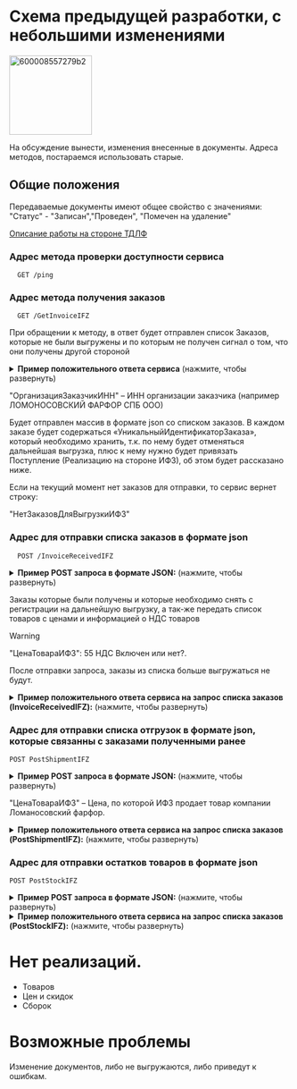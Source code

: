 ﻿# Схема предыдущей разработки, с небольшими изменениями
<img width="148" height="142" alt="600008557279b2" src="https://github.com/user-attachments/assets/05c2a677-ce15-4d80-a85b-52e6f57c410f" />

На обсуждение вынести, изменения внесенные в документы.
Адреса методов, постараемся использовать старые.
## Общие положения

Передаваемые документы имеют общее свойство с значениями:
"Статус" - "Записан","Проведен", "Помечен на удаление"

[Описание работы на стороне ТДЛФ](Target/README.md)

### Адрес метода проверки доступности сервиса 
```http
  GET /ping
```

### Адрес метода получения заказов 
```http
  GET /GetInvoiceIFZ
``` 

При обращении к методу, в ответ будет отправлен список Заказов, которые не были выгружены и по которым не получен сигнал о том, что они получены другой стороной
<details>
<summary><b>Пример положительного ответа сервиса</b> (нажмите, чтобы развернуть)</summary>

```diff
{
  "ЗаказыДляИФЗ": [
    {
      "УникальныйИдентификаторЗаказа": "0a276748-5f58-11ed-bd7a-d4f5ef7885bf",
      "ОрганизацияЗаказчикИНН": "7817064607",
+     "Комментарий": "Заказ на склад",
      "СписокТоваровВЗаказе": [
        {
          "НаименованиеТовара": "ЧАШ.С БЛ.Чер.кофеТонкие веточ.с отв.КН1",
          "АртикулТовара": "81.13635.00.1",
          "КоличествоТовара": 5
        },
        {
          "НаименованиеТовара": "СК-РА Заяц с морковкой 4 МЛ1",
          "АртикулТовара": "82.01965.00.1",
          "КоличествоТовара": 3
        },
        {
          "НаименованиеТовара": "ЧАШ.С БЛ.коф.Тюльп.Кобальтовая сеткаТЛ1",
          "АртикулТовара": "81.10106.00.1",
          "КоличествоТовара": 7
        }
      ]
    },
    {
      "УникальныйИдентификаторЗаказа": "44e40e34-5f69-11ed-bd7a-d4f5ef7885bf",
      "ОрганизацияЗаказчикИНН": "7817064607",
+     "Комментарий": "Заказ на склад",
      "СписокТоваровВЗаказе": [
        {
          "НаименованиеТовара": "Vitax Термос VX-3418 1500мл Active Prime in travel",
          "АртикулТовара": "VX-3418",
          "КоличествоТовара": 1
        }
      ]
    },
    {
      "УникальныйИдентификаторЗаказа": "108b7352-61d1-11ed-bd7a-d4f5ef7885bf",
      "ОрганизацияЗаказчикИНН": "7817064607",
+     "Комментарий": "Заказ на склад",
      "СписокТоваровВЗаказе": [
        {
          "НаименованиеТовара": "ЧАШ.С БЛ.чайн.ГвоздикаЗолотой кантик7КН1",
          "АртикулТовара": "81.13929.00.1",
          "КоличествоТовара": 1
        },
        {
          "НаименованиеТовара": "ЧАШКА С БЛЮДЦЕМ чайн. Тюльпан Сетка-Блюз 2 ТН1",
          "АртикулТовара": "81.24812.00.1",
          "КоличествоТовара": 3
        }
      ]
    }
  ]
}
```
</details>

"ОрганизацияЗаказчикИНН" – ИНН организации заказчика (например ЛОМОНОСОВСКИЙ ФАРФОР СПБ ООО)

Будет отправлен массив в формате json со списком заказов. В каждом заказе будет содержаться «УникальныйИдентификаторЗаказа», который необходимо хранить, т.к. по нему будет отменяться дальнейшая выгрузка, плюс к нему нужно будет привязать Поступление (Реализацию на стороне ИФЗ), об этом будет рассказано ниже.

Если на текущий момент нет заказов для отправки, то сервис вернет строку:

"НетЗаказовДляВыгрузкиИФЗ"

### Адрес для отправки списка заказов в формате json
```http
  POST /InvoiceReceivedIFZ
``` 
<details>
<summary><b> Пример POST запроса в формате JSON:</b> (нажмите, чтобы развернуть)</summary>

```diff
{
  "ЗаказыПолученныеИФЗ": [
    {
+     "Статус": "Записан",
      "УникальныйИдентификаторЗаказа": "0a276748-5f58-11ed-bd7a-d4f5ef7885bf",
      "СписокТоваровКЗаказу": [
        {
          "НаименованиеТовара": "ЧАШ.С БЛ.Чер.кофеТонкие веточ.с отв.КН1",
          "АртикулТовара": "81.13635.00.1",
          "КоличествоТовара": 5,
          "ЦенаТовараИФЗ": 55,
-         "ТоварБезНДС": 1,
+         "НДС": 20,
+         "СуммаНДС":46.2,
+         "СуммаСНДС":231,
+         "Комментарий": "Заказчик 1",
+         "НомерЗаказаИФЗ":"5555"
        },
        {
          "НаименованиеТовара": "СК-РА Заяц с морковкой 4 МЛ1",
          "АртикулТовара": "82.01965.00.1",
          "КоличествоТовара": 3,
          "ЦенаТовараИФЗ": 77,
-          "ТоварБезНДС": 0,
+         "НДС": 20,
+         "СуммаНДС":46.2,
+         "СуммаСНДС":231,
+         "Комментарий": "Заказчик 1",
+         "НомерЗаказаИФЗ":"5555"
        },
        {
          "НаименованиеТовара": "ЧАШ.С БЛ.коф.Тюльп.Кобальтовая сеткаТЛ1",
          "АртикулТовара": "81.10106.00.1",
          "КоличествоТовара": 7,
          "ЦенаТовараИФЗ": 33,
-         "ТоварБезНДС": 0,
+         "НДС": 20,
+         "СуммаНДС":46.2,
+         "СуммаСНДС":231,
+         "Комментарий": "Заказчик 1",
+         "НомерЗаказаИФЗ":"5555"
        }
      ]
    },
    {
+     "Статус": "Записан",
      "УникальныйИдентификаторЗаказа": "108b7352-61d1-11ed-bd7a-d4f5ef7885bf",
      "СписокТоваровКЗаказу": [
        {
          "НаименованиеТовара": "ЧАШ.С БЛ.чайн.ГвоздикаЗолотой кантик7КН1",
          "АртикулТовара": "81.13929.00.1",
          "КоличествоТовара": 1,
          "ЦенаТовараИФЗ": 22,
-         "ТоварБезНДС": 0,
+         "НДС": 20,
+         "СуммаНДС":46.2,
+         "СуммаСНДС":231,
+         "Комментарий": "Заказчик 1",
+         "НомерЗаказаИФЗ":"5555"
        },
        {
          "НаименованиеТовара": "ЧАШКА С БЛЮДЦЕМ чайн. Тюльпан Сетка-Блюз 2 ТН1",
          "АртикулТовара": "81.24812.00.1",
          "КоличествоТовара": 3,
          "ЦенаТовараИФЗ": 44,
-         "ТоварБезНДС": 1,
+         "НДС": 20,
+         "СуммаНДС":46.2,
+         "СуммаСНДС":231,
+         "Комментарий": "Заказчик 1",
+         "НомерЗаказаИФЗ":"5555"
        }
      ]
    }
  ]
}

```

</details>

Заказы которые были получены и которые необходимо снять с регистрации на дальнейшую выгрузку, а так-же передать список товаров с ценами и информацией о НДС товаров

> [!WARNING]
> "ЦенаТовараИФЗ": 55 НДС Включен или нет?.

После отправки запроса, заказы из списка больше выгружаться не будут.

<details>
<summary><b> Пример положительного ответа сервиса на запрос списка заказов (InvoiceReceivedIFZ):</b> (нажмите, чтобы развернуть)</summary>

```diff
{
  "ЗаказыДляИФЗ": [
    {
      "УникальныйИдентификаторЗаказа": "0a276748-5f58-11ed-bd7a-d4f5ef7885bf",
      "СтатусОтменыВыгрузки": "ОК"
    },
    {
      "УникальныйИдентификаторЗаказа": "108b7352-61d1-11ed-bd7a-d4f5ef7885bf",
      "СтатусОтменыВыгрузки": "ОК"
    }
  ]
}

```

</details>

### Адрес для отправки списка отгрузок в формате json, которые связанны с заказами полученными ранее

```http
POST PostShipmentIFZ
```

<details>
<summary><b> Пример POST запроса в формате JSON:</b> (нажмите, чтобы развернуть)</summary>

```diff
{
  "ОтгрузкиИФЗ": [
    {
+     "Статус": "Записан",
      "УникальныйИдентификаторЗаказа": "0a276748-5f58-11ed-bd7a-d4f5ef7885bf",
      "СписокТоваровКОтгрузке": [
        {
          "НаименованиеТовара": "ЧАШ.С БЛ.Чер.кофеТонкие веточ.с отв.КН1",
          "АртикулТовара": "81.13635.00.1",
          "КоличествоТовара": 5,
          "ЦенаТовараИФЗ": 55,
-         "ТоварБезНДС": 1,
+         "НДС": 20,
+         "СуммаНДС":46.2,
+         "СуммаСНДС":231,
+         "Комментарий": "Заказчик 1",
+         "НомерЗаказаИФЗ":"5555"
        },
        {
          "НаименованиеТовара": "СК-РА Заяц с морковкой 4 МЛ1",
          "АртикулТовара": "82.01965.00.1",
          "КоличествоТовара": 3,
          "ЦенаТовараИФЗ": 77,
-         "ТоварБезНДС": 0,
+         "НДС": 20,
+         "СуммаНДС":46.2,
+         "СуммаСНДС":231,
+         "Комментарий": "Заказчик 1",
+         "НомерЗаказаИФЗ":"5555"

        },
        {
          "НаименованиеТовара": "ЧАШ.С БЛ.коф.Тюльп.Кобальтовая сеткаТЛ1",
          "АртикулТовара": "81.10106.00.1",
          "КоличествоТовара": 7,
          "ЦенаТовараИФЗ": 33,
-         "ТоварБезНДС": 0,
+         "НДС": 20,
+         "СуммаНДС":46.2,
+         "СуммаСНДС":231,
+         "Комментарий": "Заказчик 1",
+         "НомерЗаказаИФЗ":"5555"
        }
      ]
    },
    {
+     "Статус": "Записан",
      "УникальныйИдентификаторЗаказа": "108b7352-61d1-11ed-bd7a-d4f5ef7885bf",
      "СписокТоваровКОтгрузке": [
        {
          "НаименованиеТовара": "ЧАШ.С БЛ.чайн.ГвоздикаЗолотой кантик7КН1",
          "АртикулТовара": "81.13929.00.1",
          "КоличествоТовара": 1,
          "ЦенаТовараИФЗ": 22,
-         "ТоварБезНДС": 0,
+         "НДС": 20,
+         "СуммаНДС":46.2,
+         "СуммаСНДС":231,
+         "Комментарий": "Заказчик 1",
+         "НомерЗаказаИФЗ":"5555"
        },
        {
          "НаименованиеТовара": "ЧАШКА С БЛЮДЦЕМ чайн. Тюльпан Сетка-Блюз 2 ТН1",
          "АртикулТовара": "81.24812.00.1",
          "КоличествоТовара": 3,
          "ЦенаТовараИФЗ": 44,
-         "ТоварБезНДС": 1,
+         "НДС": 20,
+         "СуммаНДС":46.2,
+         "СуммаСНДС":231,
+         "Комментарий": "Заказчик 1",
+         "НомерЗаказаИФЗ":"5555"
        }
      ]
    }
  ]
}



```

</details>

"ЦенаТовараИФЗ" – Цена, по которой ИФЗ продает товар компании Ломаносовский фарфор.

<details>
<summary><b> Пример положительного ответа сервиса на запрос списка заказов (PostShipmentIFZ):</b> (нажмите, чтобы развернуть)</summary>

```diff
{
  "ОтгрузкиПоЗаказамИФЗ": [
    {
      "УникальныйИдентификаторЗаказа": "0a276748-5f58-11ed-bd7a-d4f5ef7885bf",
      "СтатусПолученияОтгрузки": "Проведен"
    },
    {
      "УникальныйИдентификаторЗаказа": "108b7352-61d1-11ed-bd7a-d4f5ef7885bf",
      "СтатусПолученияОтгрузки": "Проведен"
    }
  ]
}


```

</details>

### Адрес для отправки остатков товаров в формате json
```http
POST PostStockIFZ
```

<details>
<summary><b> Пример POST запроса в формате JSON:</b> (нажмите, чтобы развернуть)</summary>

```diff
{
  "ОстаткиТоваровИФЗ": [
    {
+     "Склад": "Спецзаказы",
      "НаименованиеТовара": "ЧАШ.С БЛ.чайн.ГвоздикаЗолотой кантик7КН1",
      "АртикулТовара": "81.13929.00.1",
      "КоличествоТовара": 1,
+     "ВРезерве": 1,
+     "Доступно": 0
    },
    {
+     "Склад": "ИФЗ",
      "НаименованиеТовара": "ЧАШКА С БЛЮДЦЕМ чайн. Тюльпан Сетка-Блюз 2 ТН1",
      "АртикулТовара": "81.24812.00.1",
      "КоличествоТовара": 3,
+     "ВРезерве": 1,
+     "Доступно": 2
    }
  ]
}

```

</details>

<details>
<summary><b> Пример положительного ответа сервиса на запрос списка заказов (PostStockIFZ):</b> (нажмите, чтобы развернуть)</summary>

```diff
{
  "ОстаткиТоваровИФЗ": [
    {
      "СтатусПолученияОстатков": "Проведен"
    }
  ]
}

```

</details>


# Нет реализаций.
* Товаров
* Цен и скидок
* Сборок

# Возможные проблемы
Изменение документов, либо не выгружаются, либо приведут к ошибкам.